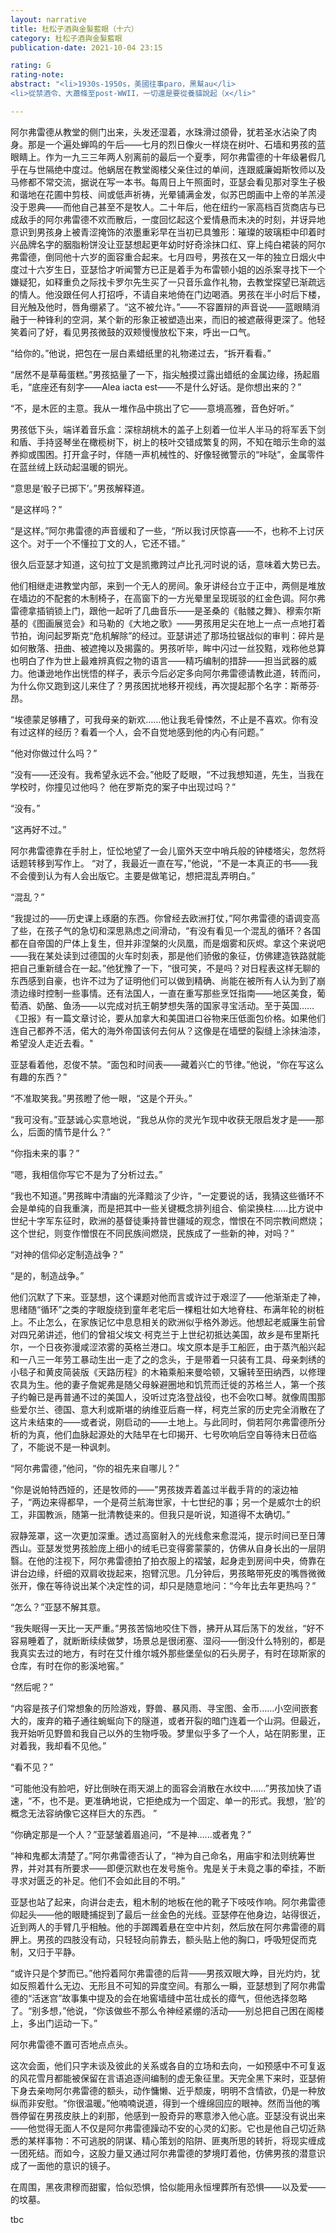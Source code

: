 ```yaml
---
layout: narrative
title: 杜松子酒與金髮藍眼（十六）
category: 杜松子酒與金髮藍眼
publication-date: 2021-10-04 23:15

rating: G
rating-note:
abstract: "<li>1930s-1950s，美國往事paro，黑幫au</li>
<li>從禁酒令、大蕭條至post-WWII，一切還是要從養貓說起（x</li>"

---
```


阿尔弗雷德从教堂的侧门出来，头发还湿着，水珠滑过颌骨，犹若圣水沾染了肉身。那是一个遍处蝉鸣的午后——七月的烈日像火一样烧在树叶、石墙和男孩的蓝眼睛上。作为一九三三年两人别离前的最后一个夏季，阿尔弗雷德的十年级暑假几乎在与世隔绝中度过。他蜗居在教堂阁楼父亲住过的单间，连跟威廉姆斯牧师以及马修都不常交流，据说在写一本书。每周日上午照面时，亚瑟会看见那对孪生子极和谐地在花圃中剪枝、间或低声祈祷，光晕铺满金发，似苏巴朗画中上帝的羊羔浸没于恩典——而他自己甚至不是牧人。二十年后，他在纽约一家高档百货商店与已成敌手的阿尔弗雷德不欢而散后，一度回忆起这个爱情悬而未决的时刻，并讶异地意识到男孩身上被青涩掩饰的浓墨重彩早在当初已具雏形：璀璨的玻璃柜中印着时兴品牌名字的胭脂粉饼没让亚瑟想起更年幼时好奇涂抹口红、穿上纯白裙装的阿尔弗雷德，倒同他十六岁的面容重合起来。七月四号，男孩在又一年的独立日烟火中度过十六岁生日，亚瑟恰才听闻警方已正是着手为布雷顿小姐的凶杀案寻找下一个嫌疑犯，如释重负之际找卡罗尔先生买了一只音乐盒作礼物，去教堂探望已渐疏远的情人。他没跟任何人打招呼，不请自来地倚在门边喝酒。男孩在半小时后下楼，目光触及他时，唇角绷紧了。“这不被允许。”——不容置辩的声音说——蓝眼睛消融于一种锋利的空洞，某个新的形象正被塑造出来，而旧的被遮蔽得更深了。他轻笑着问了好，看见男孩微鼓的双颊慢慢放松下来，呼出一口气。

“给你的。”他说，把包在一层白素蜡纸里的礼物递过去，“拆开看看。”

“居然不是草莓蛋糕。”男孩掂量了一下，指尖触摸过露出蜡纸的金属边缘，扬起眉毛，“底座还有刻字——Alea iacta est——不是什么好话。是你想出来的？”

“不，是木匠的主意。我从一堆作品中挑出了它——意境高雅，音色好听。”

男孩低下头，端详着音乐盒：深棕胡桃木的盖子上刻着一位半人半马的将军丢下剑和盾、手持竖琴坐在橄榄树下，树上的枝叶交错成繁复的网，不知在暗示生命的滋养抑或围困。打开盒子时，伴随一声机械性的、好像轻微警示的“咔哒”，金属零件在蓝丝绒上跃动起温暖的铜光。

“意思是‘骰子已掷下’。”男孩解释道。

“是这样吗？”

“是这样。”阿尔弗雷德的声音缓和了一些，“所以我讨厌惊喜——不，也称不上讨厌这个。对于一个不懂拉丁文的人，它还不错。”

很久后亚瑟才知道，这句拉丁文是凯撒跨过卢比孔河时说的话，意味着大势已去。

他们相继走进教堂内部，来到一个无人的房间。象牙讲经台立于正中，两侧是堆放在墙边的不配套的木制椅子，在高窗下的一方光晕里呈现斑驳的红金色调。阿尔弗雷德拿插销锁上门，跟他一起听了几曲音乐——是圣桑的《骷髅之舞》、穆索尔斯基的《图画展览会》和马勒的《大地之歌》——男孩用足尖在地上一点一点地打着节拍，询问起罗斯克“危机解除”的经过。亚瑟讲述了那场拉锯战似的审判：碎片是如何散落、扭曲、被遮掩以及揭露的。男孩听毕，眸中闪过一丝狡黠，戏称他总算也明白了作为世上最难辨真假之物的语言——精巧编制的措辞——担当武器的威力。他谦逊地作出恍悟的样子，表示今后必定多向阿尔弗雷德请教此道，转而问，为什么你又跑到这儿来住了？男孩困扰地移开视线，再次提起那个名字：斯蒂芬·昂。

“埃德蒙足够糟了，可我母亲的新欢……他让我毛骨悚然，不止是不喜欢。你有没有过这样的经历？看着一个人，会不自觉地感到他的内心有问题。”

“他对你做过什么吗？”

“没有——还没有。我希望永远不会。”他眨了眨眼，“不过我想知道，先生，当我在学校时，你撞见过他吗？ 他在罗斯克的案子中出现过吗？”

“没有。”

“这再好不过。”

阿尔弗雷德靠在手肘上，怔忪地望了一会儿窗外天空中哨兵般的钟楼塔尖，忽然将话题转移到写作上。 “对了，我最近一直在写，”他说，“不是一本真正的书——我不会傻到认为有人会出版它。主要是做笔记，想把混乱弄明白。”

“混乱？”

“我提过的——历史课上琢磨的东西。你曾经去欧洲打仗，”阿尔弗雷德的语调变高了些，在孩子气的急切和深思熟虑之间滑动，“有没有看见一个混乱的循环？各国都在自帝国的尸体上复生，但并非涅槃的火凤凰，而是烟雾和灰烬。拿这个来说吧——我在某处读到过德国的火车时刻表，那是他们骄傲的象征，仿佛建造铁路就能把自己重新缝合在一起。”他犹豫了一下，“很可笑，不是吗？对日程表这样无聊的东西感到自豪，也许不过为了证明他们可以做到精确、尚能在被所有人认为到了崩溃边缘时控制一些事情。还有法国人，一直在重写那些烹饪指南——地区美食，葡萄酒、奶酪、鱼汤——以完成对抗王朝梦想失落的国家寻宝活动。至于英国……《卫报》有一篇文章讨论，要从加拿大和美国进口谷物来压低面包价格。如果他们连自己都养不活，偌大的海外帝国该何去何从？这像是在墙壁的裂缝上涂抹油漆，希望没人走近去看。"

亚瑟看着他，忍俊不禁。“面包和时间表——藏着兴亡的节律。”他说，“你在写这么有趣的东西？”

“不准取笑我。”男孩瞪了他一眼，“这是个开头。”

“我可没有。”亚瑟诚心实意地说，“我总从你的灵光乍现中收获无限启发才是——那么，后面的情节是什么？”

“你指未来的事？”

“嗯，我相信你写它不是为了分析过去。”

“我也不知道。”男孩眸中清幽的光泽黯淡了少许，“一定要说的话，我猜这些循环不会是单纯的自我重演，而是把其中一些关键概念排列组合、偷梁换柱……比方说中世纪十字军东征时，欧洲的基督徒秉持普世疆域的观念，憎恨在不同宗教间燃烧；这个世纪，则变作憎恨在不同民族间燃烧，民族成了一些新的神，对吗？”

“对神的信仰必定制造战争？”

“是的，制造战争。”

他们沉默了下来。亚瑟想，这个课题对他而言或许过于艰涩了——他渐渐走了神，思绪随“循环”之类的字眼旋绕到童年老宅后一棵粗壮如大地脊柱、布满年轮的树桩上。不止怎么，在家族记忆中息息相关的欧洲似乎格外渺远。他想起老威廉生前曾对四兄弟讲述，他们的曾祖父埃文·柯克兰于上世纪初抵达美国，故乡是布里斯托尔，一个日夜弥漫咸涩浓雾的英格兰港口。埃文原本是手工船匠，由于蒸汽船兴起和一八三一年劳工暴动生出一走了之的念头，于是带着一只装有工具、母亲刺绣的小毯子和黄皮简装版《天路历程》的木箱乘船来曼哈顿，又辗转至田纳西，以修理农具为生。他的妻子詹妮弗是随父母躲避圈地和饥荒而迁徙的苏格兰人，第一个孩子约翰已是再普通不过的美国人，没听过克洛登战役，也不会吹口琴。就像周围那些爱尔兰、德国、意大利或斯堪的纳维亚后裔一样，柯克兰家的历史完全消散在了这片未结束的——或者说，刚启动的——土地上。与此同时，倘若阿尔弗雷德所分析的为真，他们血脉起源处的大陆早在七印揭开、七号吹响后空自等待末日莅临了，不能说不是一种讽刺。

“阿尔弗雷德，”他问，“你的祖先来自哪儿？”

“你是说帕特西娅的，还是牧师的——”男孩拨弄着盖过半截手背的的滚边袖子，“两边来得都早，一个是荷兰航海世家，十七世纪的事；另一个是威尔士的织工，非国教派，随第一批清教徒来的。但我只是听说，知道得不太确切。”

寂静笼罩，这一次更加深重。透过高窗射入的光线愈来愈混沌，提示时间已至日薄西山。亚瑟发觉男孩脸庞上细小的绒毛已变得雾蒙蒙的，仿佛从自身长出的一层阴翳。在他的注视下，阿尔弗雷德拍了拍衣服上的褶皱，起身走到房间中央，倚靠在讲台边缘，纤细的双肩收拢起来，抱臂沉思。几分钟后，男孩略带死皮的嘴唇微微张开，像在等待说出某个决定性的词，却只是随意地问：“今年比去年更热吗？”

“怎么？”亚瑟不解其意。

“我失眠得一天比一天严重。”男孩苦恼地咬住下唇，拂开从耳后荡下的发丝，“好不容易睡着了，就断断续续做梦，场景总是很闭塞、湿闷——倒没什么特别的，都是我真实去过的地方，有时在艾什维尔城外那些堡垒似的石头房子，有时在琼斯家的仓库，有时在你的影溪地窖。”

“然后呢？”

“内容是孩子们常想象的历险游戏，野兽、暴风雨、寻宝图、金币……小空间嵌套大的，废弃的箱子通往蜿蜒向下的隧道，或者开裂的暗门连着一个山洞。但最近，我开始听见野兽和我自己以外的生物呼吸。梦里似乎多了一个人，站在阴影里，正对着我，我却看不见他。”
 
“看不见？”

“可能他没有脸吧，好比倒映在雨天湖上的面容会消散在水纹中……”男孩加快了语速，“不，也不是。更准确地说，它拒绝成为一个固定、单一的形式。我想，‘脸’的概念无法容纳像它这样巨大的东西。 ”

“你确定那是一个人？”亚瑟皱着眉追问，“不是神......或者鬼？”

“神和鬼都太清楚了。”阿尔弗雷德否认了，“神为自己命名，用庙宇和法则统筹世界，并对其有所要求——即便沉默也在发号施令。鬼是关于未竟之事的牵挂，不断寻求对匮乏的补足。他们不会如此目的不明。”

亚瑟也站了起来，向讲台走去，粗木制的地板在他的靴子下吱吱作响。阿尔弗雷德仰起头——他的眼睫捕捉到了最后一丝金色的光线。亚瑟停在他身边，站得很近，近到两人的手臂几乎相触。他的手踯躅着悬在空中片刻，然后放在阿尔弗雷德的肩胛上。男孩的四肢没有动，只轻轻向前靠去，额头贴上他的胸口，呼吸短促而克制，又归于平静。

“或许只是个梦而已。”他捋着阿尔弗雷德的后背——男孩双眼大睁，目光灼灼，犹如反照着什么无边、无形且不可知的异度空间。有那么一瞬，亚瑟想到了阿尔弗雷德的“活迷宫”故事集中提及的会在地窖墙缝中茁壮成长的瘴气，但他选择忽略了。“别多想，”他说，“你该做些不那么令神经紧绷的活动——别总把自己困在阁楼上，多出门运动一下。”

阿尔弗雷德不置可否地点点头。

这次会面，他们只字未谈及彼此的关系或各自的立场和去向，一如预感中不可复返的风花雪月都能被保留在言语追逐间编制的虚无象征里。天完全黑下来时，亚瑟俯下身去亲吻阿尔弗雷德的额头，动作慵懒、近乎颓废，明明不含情欲，仍是一种放纵而非安慰。“你很温暖。”他喃喃说道，得到一个缠绵回应的眼神。然而当他的嘴唇停留在男孩皮肤上的刹那，他感到一股奇异的寒意渗入他心底。亚瑟没有说出来——他觉得无面人不仅是阿尔弗雷德躁动不安的心灵的幻影。它也是他自己切近熟悉的某样事物：不可逃脱的阴谋、精心策划的陷阱、匪夷所思的转折，将现实缠成一团死结。而如今，这股力量又通过阿尔弗雷德的梦境盯着他，仿佛男孩的潜意识成了一面他的意识的镜子。

在周围，黑夜肃穆而甜蜜，恰似恐惧，恰似能用永恒埋葬所有恐惧——以及爱——的坟墓。

tbc
